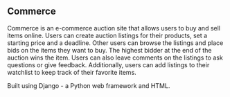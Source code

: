 ## Commerce
Commerce is an e-commerce auction site that allows users to buy and sell items online. Users can create auction listings for their products, set a starting price and a deadline. Other users can browse the listings and place bids on the items they want to buy. The highest bidder at the end of the auction wins the item. Users can also leave comments on the listings to ask questions or give feedback. Additionally, users can add listings to their watchlist to keep track of their favorite items.

Built using Django - a Python web framework and HTML.
